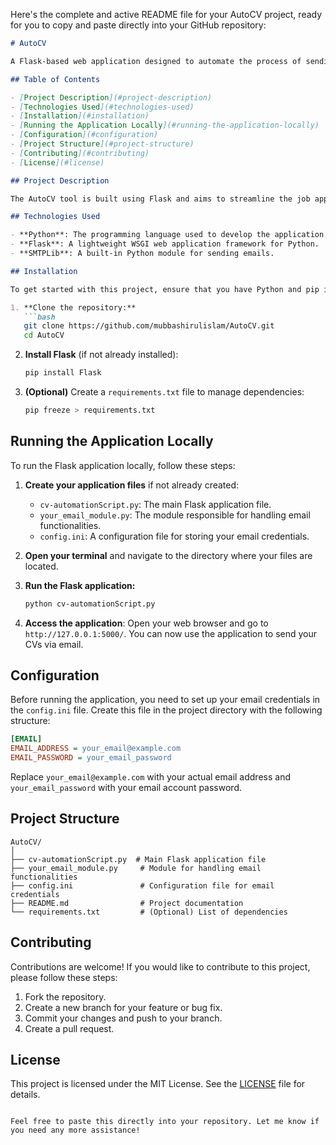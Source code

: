 Here's the complete and active README file for your AutoCV project, ready for you to copy and paste directly into your GitHub repository:

```markdown
# AutoCV

A Flask-based web application designed to automate the process of sending CVs (Curriculum Vitae) via email. This project simplifies the job application process by allowing users to send their CVs to multiple recipients effortlessly.

## Table of Contents

- [Project Description](#project-description)
- [Technologies Used](#technologies-used)
- [Installation](#installation)
- [Running the Application Locally](#running-the-application-locally)
- [Configuration](#configuration)
- [Project Structure](#project-structure)
- [Contributing](#contributing)
- [License](#license)

## Project Description

The AutoCV tool is built using Flask and aims to streamline the job application process for users by enabling them to send their CVs directly from a web interface. It utilizes a Python email module to handle email sending functionalities, allowing for easy management of multiple recipients.

## Technologies Used

- **Python**: The programming language used to develop the application.
- **Flask**: A lightweight WSGI web application framework for Python.
- **SMTPLib**: A built-in Python module for sending emails.

## Installation

To get started with this project, ensure that you have Python and pip installed on your machine. Follow these steps to set up the project:

1. **Clone the repository:**
   ```bash
   git clone https://github.com/mubbashirulislam/AutoCV.git
   cd AutoCV
   ```

2. **Install Flask** (if not already installed):
   ```bash
   pip install Flask
   ```

3. **(Optional)** Create a `requirements.txt` file to manage dependencies:
   ```bash
   pip freeze > requirements.txt
   ```

## Running the Application Locally

To run the Flask application locally, follow these steps:

1. **Create your application files** if not already created:
   - `cv-automationScript.py`: The main Flask application file.
   - `your_email_module.py`: The module responsible for handling email functionalities.
   - `config.ini`: A configuration file for storing your email credentials.

2. **Open your terminal** and navigate to the directory where your files are located.

3. **Run the Flask application:**
   ```bash
   python cv-automationScript.py
   ```

4. **Access the application**:
   Open your web browser and go to `http://127.0.0.1:5000/`. You can now use the application to send your CVs via email.

## Configuration

Before running the application, you need to set up your email credentials in the `config.ini` file. Create this file in the project directory with the following structure:

```ini
[EMAIL]
EMAIL_ADDRESS = your_email@example.com
EMAIL_PASSWORD = your_email_password
```

Replace `your_email@example.com` with your actual email address and `your_email_password` with your email account password.

## Project Structure

```
AutoCV/
│
├── cv-automationScript.py  # Main Flask application file
├── your_email_module.py     # Module for handling email functionalities
├── config.ini               # Configuration file for email credentials
├── README.md                # Project documentation
└── requirements.txt         # (Optional) List of dependencies
```

## Contributing

Contributions are welcome! If you would like to contribute to this project, please follow these steps:

1. Fork the repository.
2. Create a new branch for your feature or bug fix.
3. Commit your changes and push to your branch.
4. Create a pull request.

## License

This project is licensed under the MIT License. See the [LICENSE](LICENSE) file for details.

```

Feel free to paste this directly into your repository. Let me know if you need any more assistance!
